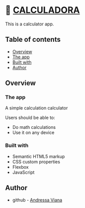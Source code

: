 
# 🧮 [CALCULADORA](https://andressavianab.github.io/calculadora/)

This is a calculator app.

## Table of contents

- [Overview](#overview)
- [The app](#the-app)
- [Built with](#built-with)
- [Author](#author)

## Overview

### The app

A simple calculation calculator

Users should be able to:

- Do math calculations
- Use it on any device

### Built with

- Semantic HTML5 markup
- CSS custom properties
- Flexbox
- JavaScript

## Author

- github - [Andressa Viana](https://github.com/andressavianab)
